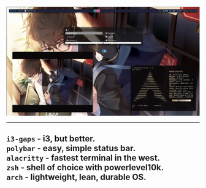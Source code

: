 ![Config image](https://github.com/lundjrl/DotFilez/blob/master/Arch/01232021i3config.png)


-------------------------------------------  
`i3-gaps` - i3, but better.  
`polybar` - easy, simple status bar.  
`alacritty` - fastest terminal in the west.  
`zsh` - shell of choice with powerlevel10k.  
`arch` - lightweight, lean, durable OS.  
-------------------------------------------  
